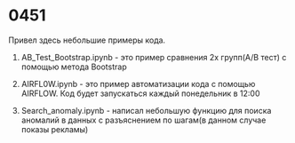 # 0451

Привел здесь небольшие примеры кода.

1. AB_Test_Bootstrap.ipynb - это пример сравнения 2х групп(A/B тест) с помощью метода Bootstrap

2. AIRFL0W.ipynb - это пример автоматизации кода с помощью AIRFLOW. Код будет запускаться каждый понедельник в 12:00

3. Search_anomaly.ipynb - написал небольшую функцию для поиска аномалий в данных с разъяснением по шагам(в данном случае показы рекламы)
